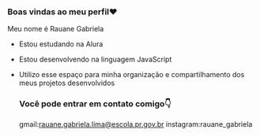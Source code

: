 ### Boas vindas ao meu perfil❤️

Meu nome é Rauane Gabriela

- Estou estudando na Alura
- Estou desenvolvendo na linguagem JavaScript
- Utilizo esse espaço para minha organização e compartilhamento dos meus projetos desenvolvidos

  ### Você pode entrar em contato comigo👇

  gmail:rauane.gabriela.lima@escola.pr.gov.br
  instagram:rauane_gabriela
